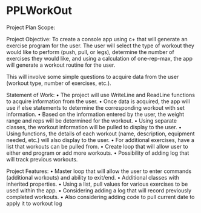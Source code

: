 # PPLWorkOut



Project Plan Scope:

Project Objective: To create a console app using c+ that will generate an exercise program for the user. The user will select the type of workout they would like to perform (push, pull, or legs), determine the number of exercises they would like, and using a calculation of one-rep-max, the app will generate a workout routine for the user.

This will involve some simple questions to acquire data from the user (workout type, number of exercises, etc.). 

Statement of Work: 
•	The project will use WriteLine and ReadLine functions to acquire information from the user.
•	Once data is acquired, the app will use if else statements to determine the corresponding workout with set information.
•	Based on the information entered by the user, the weight range and reps will be determined for the workout.
•	Using separate classes, the workout information will be pulled to display to the user.
•	Using functions, the details of each workout (name, description, equipment needed, etc.) will also display to the user.
•	For additional exercises, have a list that workouts can be pulled from.
•	Create loop that will allow user to either end program or add more workouts.
•	Possibility of adding log that will track previous workouts.

Project Features:
•	Master loop that will allow the user to enter commands (additional workouts) and ability to exit/end.
•	Additional classes with inherited properties.
•	Using a list, pull values for various exercises to be used within the app.
•	Considering adding a log that will record previously completed workouts.
•	Also considering adding code to pull current date to apply it to workout log
